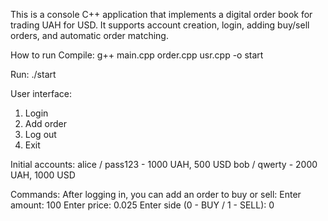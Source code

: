This is a console C++ application that implements a digital order book for trading UAH for USD. It supports account creation, login, adding buy/sell orders, and automatic order matching.

How to run
Compile: g++ main.cpp order.cpp usr.cpp -o start

Run: ./start

User interface:
1. Login
2. Add order
3. Log out
4. Exit

Initial accounts:
alice / pass123 - 1000 UAH, 500 USD
bob / qwerty - 2000 UAH, 1000 USD

Commands:
After logging in, you can add an order to buy or sell:
Enter amount: 100
Enter price: 0.025
Enter side (0 - BUY / 1 - SELL): 0